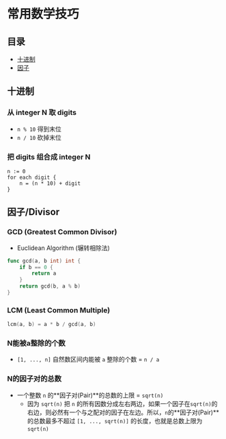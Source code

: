 # 常用数学技巧

## 目录
* [十进制](#十进制)
* [因子](#因子divisor)

## 十进制
### 从 integer N 取 digits
* `n % 10` 得到末位
* `n / 10` 砍掉末位

### 把 digits 组合成 integer N
```
n := 0
for each digit {
    n = (n * 10) + digit
}
```



## 因子/Divisor
### GCD (Greatest Common Divisor)
* Euclidean Algorithm (辗转相除法)
```go
func gcd(a, b int) int {
    if b == 0 {
        return a
    }
    return gcd(b, a % b)
}
```

### LCM (Least Common Multiple)
```go
lcm(a, b) = a * b / gcd(a, b)
```

### N能被a整除的个数
* `[1, ..., n]` 自然数区间内能被 `a` 整除的个数 = `n / a`

### N的因子对的总数
* 一个整数 `n` 的**因子对(Pair)**的总数的上限 = `sqrt(n)`
    * 因为 `sqrt(n)` 把 `n` 的所有因数分成左右两边，如果一个因子在`sqrt(n)`的右边，则必然有一个与之配对的因子在左边。所以，`n`的**因子对(Pair)**的总数最多不超过 `[1, ..., sqrt(n)]` 的长度，也就是总数上限为`sqrt(n)`